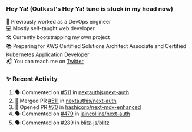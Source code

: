 ### Hey Ya! (Outkast's Hey Ya! tune is stuck in my head now)

💼 Previously worked as a DevOps engineer  
💻 Mostly self-taught web developer  
🛠️ Currently bootstrapping my own project  
📚 Preparing for AWS Certified Solutions Architect Associate and Certified Kubernetes Application Developer  
📬 You can reach me on [Twitter](https://twitter.com/LoriKarikari)  

### ✨ Recent Activity

<!--START_SECTION:activity-->
1. 🗣 Commented on [#511](https://github.com//nextauthjs/next-auth/issues/511) in [nextauthjs/next-auth](https://github.com//nextauthjs/next-auth)
2. 🎉 Merged PR [#511](https://github.com//nextauthjs/next-auth/pull/511) in [nextauthjs/next-auth](https://github.com//nextauthjs/next-auth)
3. 💪 Opened PR [#70](https://github.com//hashicorp/next-mdx-enhanced/pull/70) in [hashicorp/next-mdx-enhanced](https://github.com//hashicorp/next-mdx-enhanced)
4. 🗣 Commented on [#479](https://github.com//iaincollins/next-auth/issues/479) in [iaincollins/next-auth](https://github.com//iaincollins/next-auth)
5. 🗣 Commented on [#289](https://github.com//blitz-js/blitz/issues/289) in [blitz-js/blitz](https://github.com//blitz-js/blitz)
<!--END_SECTION:activity-->
